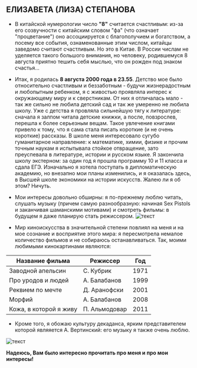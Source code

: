 ## ЕЛИЗАВЕТА (ЛИЗА) СТЕПАНОВА
- В китайской нумерологии число **"8"** считается счастливым: из-за его созвучности с китайским словом "фа" (что означает "процветание") оно 
ассоциируется с благополучием и богатством, а посему все события, ознаменованные этим числом, китайцы заведомо считают счастливым. Но это в
Китае. В России числам не уделяется такого большого внимания, но человеку, родившемуся 8 августа приятно тешить себя мыслью, что 
он рожден под знаком счастья... 

- Итак, я родилась **8 августа 2000 года в 23.55**. Детство мое было относительно счастливым и беззаботным - будучи жизнерадостным и любопытным 
ребенком, я с живостью проявляла интерес к окружающему миру и к сверстникам. От них я отличалась мало - так же сильно не любила детский сад
и так же умеренно не любила школу. Уже с детства я провляла сильнейшую тягу к литературе: сначала я залпом читала детские книжки, а после, 
повзрослев, перешла к более серьезным вещам. Такое увлечение книгами привело к тому, что я сама стала писать короткие (и не очень короткие) 
рассказы. В школе меня интересовало сугубо гуманитарное направление: к математике, химии, физике и прочим точным наукам я испытывала стойкое отвращение, 
зато преуспевала в литературе, истории и русском языке. Я закончила школу экстерном: за один год я прошла программу 10 и 11 класса и сдала ЕГЭ. 
Изначально я хотела поступать в дипломатическую академию, но внезапно мои планы изменились, и я оказалась здесь, в Высшей школе экономики 
на истории искусств. Жалею ли я об этом? Ничуть. 

- Мои интересы довольно обширны: я по-прежнему люблю читать, слушать музыку (причем самую разнообразную: начиная Sex Pistols и заканчивая 
шаманскими мотивами) и смотреть фильмы: в будущем я даже планирую стать режиссером. 
![текст](http://mustseecinema.com/wp-content/uploads/2016/06/A-Clockwork-Orange-590x354.jpg "сцена из моего любимого фильма Заводной апельсин")

- Мир киноискусства в значительной степени повлиял на меня и на мое сознание и восприятие этого мира: я пересмотрела немалое количество фильмов
и не собираюсь останавливаться. Так, моими любимыми кинокартинами являются:  

| Название фильма       | Режиссер      | Год  |
| --------------------- | ------------- | ---- |
| Заводной апельсин     | С. Кубрик     | 1971 |
| Про уродов и людей    | А. Балабанов  | 1999 |
| Реквием по мечте      | Д. Аранофски  | 2001 |
| Морфий                | А. Балабанов  | 2008 |
| Кожа, в которой я живу| П. Альмодовар | 2011 |

 - Кроме того, я обожаю культуру декаданса, ярким представителем которой являяется А. Вертинский: его музыку я также очень люблю. 
 

![текст](http://kstolica.ru/_pu/5/65857089.jpg "любимый Вертинский в образе Пьеро")

__Надеюсь, Вам было интересно прочитать про меня и про мои интересы!__
